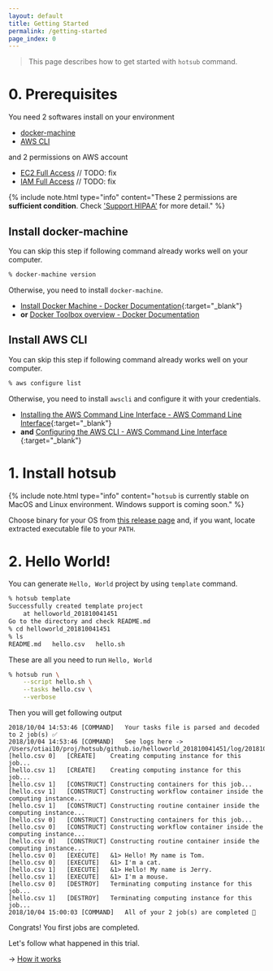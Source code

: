 ```yaml
---
layout: default
title: Getting Started
permalink: /getting-started
page_index: 0
---
```


> This page describes how to get started with `hotsub` command. 

# 0. Prerequisites

You need 2 softwares install on your environment

- [docker-machine](#install-docker-machine)
- [AWS CLI](#install-aws-cli)

and 2 permissions on AWS account

- [EC2 Full Access](https://docs.aws.amazon.com/IAM/latest/UserGuide/reference_policies_examples_ec2_region.html) // TODO: fix
- [IAM Full Access](https://docs.aws.amazon.com/IAM/latest/UserGuide/getting-started_create-admin-group.html) // TODO: fix

{% include note.html type="info" content="These 2 permissions are **sufficient condition**. Check ['Support HIPAA'](/support-hipaa) for more detail." %}

## Install docker-machine

You can skip this step if following command already works well on your computer.

```sh
% docker-machine version
```

Otherwise, you need to install `docker-machine`.

- [Install Docker Machine - Docker Documentation](https://docs.docker.com/machine/install-machine/){:target="_blank"}
- **or** [Docker Toolbox overview - Docker Documentation](https://docs.docker.com/toolbox/overview)

## Install AWS CLI

You can skip this step if following command already works well on your computer.

```sh
% aws configure list
```

Otherwise, you need to install `awscli` and configure it with your credentials.

- [Installing the AWS Command Line Interface - AWS Command Line Interface](https://docs.aws.amazon.com/cli/latest/userguide/installing.html){:target="_blank"}
- **and** [Configuring the AWS CLI - AWS Command Line Interface ](https://docs.aws.amazon.com/cli/latest/userguide/cli-chap-getting-started.html){:target="_blank"}

# 1. Install hotsub

{% include note.html type="info" content="`hotsub` is currently stable on MacOS and Linux environment. Windows support is coming soon." %}

Choose binary for your OS from [this release page](https://github.com/otiai10/hotsub/releases) and, if you want, locate extracted executable file to your `PATH`.

# 2. Hello World!

You can generate `Hello, World` project by using `template` command.

```sh
% hotsub template
Successfully created template project
    at helloworld_201810041451
Go to the directory and check README.md
% cd helloworld_201810041451
% ls
README.md	hello.csv	hello.sh
```

These are all you need to run `Hello, World`

```sh
% hotsub run \
    --script hello.sh \
    --tasks hello.csv \
    --verbose
```

Then you will get following output

```
2018/10/04 14:53:46 [COMMAND]	Your tasks file is parsed and decoded to 2 job(s) ✅
2018/10/04 14:53:46 [COMMAND]	See logs here -> /Users/otiai10/proj/hotsub/github.io/helloworld_201810041451/log/20181004_145346
[hello.csv 0]	[CREATE]	Creating computing instance for this job...
[hello.csv 1]	[CREATE]	Creating computing instance for this job...
[hello.csv 1]	[CONSTRUCT]	Constructing containers for this job...
[hello.csv 1]	[CONSTRUCT]	Constructing workflow container inside the computing instance...
[hello.csv 1]	[CONSTRUCT]	Constructing routine container inside the computing instance...
[hello.csv 0]	[CONSTRUCT]	Constructing containers for this job...
[hello.csv 0]	[CONSTRUCT]	Constructing workflow container inside the computing instance...
[hello.csv 0]	[CONSTRUCT]	Constructing routine container inside the computing instance...
[hello.csv 0]	[EXECUTE]	&1> Hello! My name is Tom.
[hello.csv 0]	[EXECUTE]	&1> I'm a cat.
[hello.csv 1]	[EXECUTE]	&1> Hello! My name is Jerry.
[hello.csv 1]	[EXECUTE]	&1> I'm a mouse.
[hello.csv 0]	[DESTROY]	Terminating computing instance for this job...
[hello.csv 1]	[DESTROY]	Terminating computing instance for this job...
2018/10/04 15:00:03 [COMMAND]	All of your 2 job(s) are completed 🎉
```

Congrats! You first jobs are completed.

Let's follow what happened in this trial.

-> [How it works](/how-it-works)
